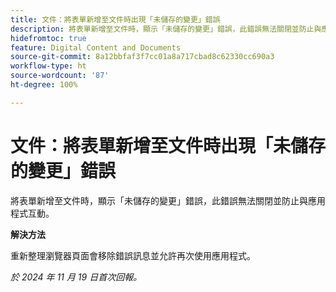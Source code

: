 ```yaml
---
title: 文件：將表單新增至文件時出現「未儲存的變更」錯誤
description: 將表單新增至文件時，顯示「未儲存的變更」錯誤，此錯誤無法關閉並防止與應用程式互動。
hidefromtoc: true
feature: Digital Content and Documents
source-git-commit: 8a12bbfaf3f7cc01a8a717cbad8c62330cc690a3
workflow-type: ht
source-wordcount: '87'
ht-degree: 100%

---
```


# 文件：將表單新增至文件時出現「未儲存的變更」錯誤

<!--
>[!NOTE]
>
>This article was fixed on October 10, 2024.
-->

將表單新增至文件時，顯示「未儲存的變更」錯誤，此錯誤無法關閉並防止與應用程式互動。

**解決方法**

重新整理瀏覽器頁面會移除錯誤訊息並允許再次使用應用程式。

_於 2024 年 11 月 19 日首次回報。_

